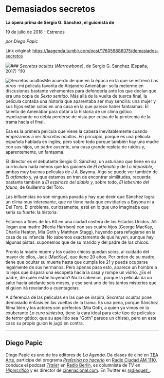 # Demasiados secretos

**La ópera prima de Sergio G. Sánchez, el guionista de**

19 de julio de 2018 - Estrenos

_por Diego Papic_

Link original: https://laagenda.tumblr.com/post/176056886075/demasiados-secretos

![](https://64.media.tumblr.com/3f297604c348ef51531b3bf44e4cd561/tumblr_inline_pc9i06uLqn1t6q87u_500.jpg)### *Secretos ocultos* (*Marrowbone*), de Sergio G. Sánchez (España, 2017) ‘110

![Secretos ocultos](https://64.media.tumblr.com/3f297604c348ef51531b3bf44e4cd561/tumblr_inline_pc4gs3bjBV1t6q87u_400.jpg)Me acuerdo de que en la época en la que se estrenó *Los otros* –mi película favorita de Alejandro Amenábar– solía meterme en discusiones bastante vehementes para defenderla ante los que decían que era una copia de *Sexto sentido*. Más allá de la vuelta de tuerca final, la película contaba una historia que aparentaba ser muy sencilla: una mujer y sus hijos están solos en una casa en la que parece haber fantasmas. El talento de Amenábar para dotar a la historia de un clima gótico espeluznante no debía perderse de vista por culpa de la pirotecnia de la trama hacia el final.

Esa es la primera película que viene la cabeza inevitablemente cuando empezamos a ver *Secretos ocultos*. En principio, porque es una película española hablada en inglés; pero sobre todo porque también hay una madre con sus hijos, un padre ausente, una casa grande repleta de ruidos y, aparentemente, un fantasma.

El director es el debutante Sergio G. Sánchez, un asturiano que tiene en su currículum nada menos que los guiones de *El orfanato* y de *Lo imposible*, ambas muy buenas películas de J.A. Bayona. Algo se puede ver también de *El orfanato* y, ya que estamos en tren de encontrar similitudes, recuerda bastante también a *El espinazo del diablo* y, sobre todo, *El laberinto del fauno*, de Guillermo del Toro.

Las influencias no son ninguna pavada y hay que decir que Sánchez logra un clima muy interesante, que no tiene nada que envidiarles a Bayona ni a Del Toro. El problema, curiosamente, está en lo que uno imaginaba que sería su fuerte: la historia.

Estamos a fines de los 60 en una ciudad costera de los Estados Unidos. Allí llegan una madre (Nicola Harrison) con sus cuatro hijos (George MacKay, Charlie Heaton, Mia Goth y Matthew Stagg), huyendo para refugiarse en la casa de su infancia. No sabemos exactamente de qué huyen, aunque hay algunas pistas: suponemos que de su marido y del padre de los chicos.

Pronto la madre muere y los cuatro chicos quedan solos, al cuidado del mayor de ellos, Jack (MacKay), que tiene 20 años. Por orden de su madre, tiene que ocultar su muerte hasta que cumpla los 21 y pueda ocuparse legalmente de sus hermanos. Pero apenas pasa esto, aparece un hombre a lo lejos que dispara una escopeta hacia la casa y rompe un vidrio. ¿Es el padre, de quién están huyendo? No lo sabemos, porque la película da un salto hacia adelante seis meses, y ese será uno de los tantos misterios que el guion irá revelando a cuentagotas.

A diferencia de las películas en las que se inspira, *Secretos ocultos* pone demasiado énfasis en las vueltas de la trama. Es una pena, porque Sánchez filma bien y los actores son perfectos (Mia Goth, a quien ya vimos en la exuberante *La cura siniestra*, tiene la cara ideal para este tipo de películas de terror gótico; que su apellido sea “Goth” parece un chiste), pero en este caso su propio guion le jugó en contra.

  




---

 Diego Papic
------------

 Diego Papic es uno de los editores de *La Agenda*. Da clases de cine en [TEA Arte](http://tea-arte.com.ar/), participa del programa *[Preferiría no hacerlo](http://preferiria-no-hacerlo.tumblr.com/)* en [Radio Ciudad AM 1110](http://www.buenosaires.gob.ar/radiociudad), conduce el podcast *[Trailer](http://www.radioberlin.com.ar/programas/trailer)* en [Radio Berlín](http://www.radioberlin.com.ar/), es columnista de TV en *[Hipercrítico](http://hipercritico.com/)* y es director de [cinenacional.com](http://www.cinenacional.com/). En Twitter es [@dieguez\_](https://twitter.com/dieguez_). 

